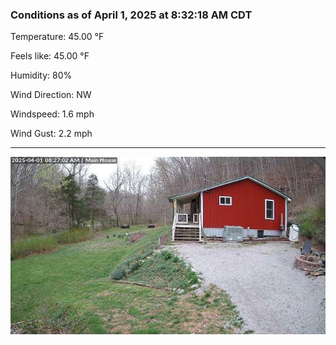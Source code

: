 ### Conditions as of April 1, 2025 at 8:32:18 AM CDT 

Temperature: 45.00 &deg;F

Feels like: 45.00 &deg;F

Humidity: 80%

Wind Direction: NW

Windspeed: 1.6 mph

Wind Gust: 2.2 mph

---

<img src="./images/latest.jpeg"/>

